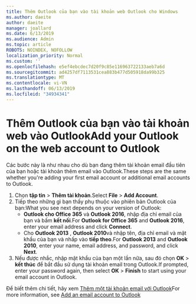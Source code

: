 ```yaml
---
title: Thêm Outlook của bạn vào tài khoản web Outlook cho Windows
ms.author: daeite
author: daeite
manager: joallard
ms.date: 6/13/2019
ms.audience: Admin
ms.topic: article
ROBOTS: NOINDEX, NOFOLLOW
localization_priority: Normal
ms.custom: ''
ms.openlocfilehash: e5ef4ebcdec7d20f9c85e116963722133aeb7a6d
ms.sourcegitcommit: ad4257df7113531cea883b477d505918da99b325
ms.translationtype: MT
ms.contentlocale: vi-VN
ms.lasthandoff: 06/13/2019
ms.locfileid: "34934341"
---
```

# <a name="add-your-outlook-on-the-web-account-to-outlook"></a><span data-ttu-id="3552c-102">Thêm Outlook của bạn vào tài khoản web vào Outlook</span><span class="sxs-lookup"><span data-stu-id="3552c-102">Add your Outlook on the web account to Outlook</span></span>

<span data-ttu-id="3552c-103">Các bước này là như nhau cho dù bạn đang thêm tài khoản email đầu tiên của bạn hoặc tài khoản thêm email vào Outlook.</span><span class="sxs-lookup"><span data-stu-id="3552c-103">These steps are the same whether you're adding your first email account or additional email accounts to Outlook.</span></span>

1. <span data-ttu-id="3552c-104">Chọn **tập tin** > **Thêm tài khoản**.</span><span class="sxs-lookup"><span data-stu-id="3552c-104">Select **File** > **Add Account**.</span></span>
1. <span data-ttu-id="3552c-105">Tiếp theo những gì bạn thấy phụ thuộc vào phiên bản Outlook của bạn:</span><span class="sxs-lookup"><span data-stu-id="3552c-105">What you see next depends on your version of Outlook:</span></span>
    - <span data-ttu-id="3552c-106">**Outlook cho Office 365** và **Outlook 2016**, nhập địa chỉ email của bạn và bấm **kết nối**.</span><span class="sxs-lookup"><span data-stu-id="3552c-106">For **Outlook for Office 365** and **Outlook 2016**, enter your email address and click **Connect**.</span></span>
    - <span data-ttu-id="3552c-107">Cho **Outlook 2013** , **Outlook 2010**và nhập tên, địa chỉ email và mật khẩu của bạn và nhấp vào **tiếp theo**.</span><span class="sxs-lookup"><span data-stu-id="3552c-107">For **Outlook 2013** and **Outlook 2010**, enter your name, email address, and password, and click **Next**.</span></span>
1. <span data-ttu-id="3552c-108">Nếu được nhắc, nhập mật khẩu của bạn một lần nữa, sau đó chọn **OK** > **kết thúc** để bắt đầu sử dụng tài khoản email trong Outlook.</span><span class="sxs-lookup"><span data-stu-id="3552c-108">If prompted, enter your password again, then select **OK** > **Finish** to start using your email account in Outlook.</span></span>

<span data-ttu-id="3552c-109">Để biết thêm chi tiết, hãy xem [Thêm một tài khoản email với Outlook](https://support.office.com/article/6e27792a-9267-4aa4-8bb6-c84ef146101b)</span><span class="sxs-lookup"><span data-stu-id="3552c-109">For more information, see [Add an email account to Outlook](https://support.office.com/article/6e27792a-9267-4aa4-8bb6-c84ef146101b)</span></span>
